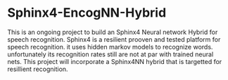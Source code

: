 # Sphinx4-EncogNN-Hybrid

This is an ongoing project to build an Sphinx4 Neural network Hybrid for speech recognition.
Sphinx4 is a resilient prooven and tested platform for speech recognition. it uses hidden
markov models to recognize words. unfortunately its recognition rates still are not at par 
with trained neural nets.
This project will incorporate a Sphinx4NN hybrid that is targetted for resillient recognition.
